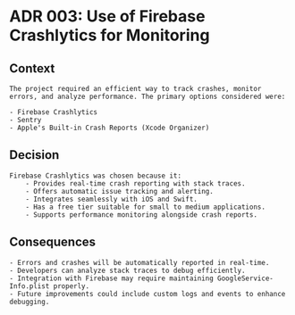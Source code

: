 # ADR 003: Use of Firebase Crashlytics for Monitoring


## Context
    The project required an efficient way to track crashes, monitor errors, and analyze performance. The primary options considered were:

    - Firebase Crashlytics
    - Sentry
    - Apple's Built-in Crash Reports (Xcode Organizer)

## Decision
    Firebase Crashlytics was chosen because it:
        - Provides real-time crash reporting with stack traces.
        - Offers automatic issue tracking and alerting.
        - Integrates seamlessly with iOS and Swift.
        - Has a free tier suitable for small to medium applications.
        - Supports performance monitoring alongside crash reports.

## Consequences
    - Errors and crashes will be automatically reported in real-time.
    - Developers can analyze stack traces to debug efficiently.
    - Integration with Firebase may require maintaining GoogleService-Info.plist properly.
    - Future improvements could include custom logs and events to enhance debugging.
